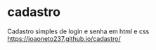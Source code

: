 # cadastro
 Cadastro simples de login e senha em html e css
 https://joaoneto237.github.io/cadastro/
